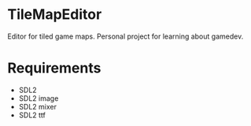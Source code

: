 # TileMapEditor

Editor for tiled game maps. Personal project for learning about gamedev.

# Requirements

- SDL2
- SDL2 image
- SDL2 mixer
- SDL2 ttf
